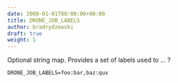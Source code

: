 ```yaml
---
date: 2000-01-01T00:00:00+00:00
title: DRONE_JOB_LABELS
author: bradrydzewski
draft: true
weight: 1
---
```


Optional string map. Provides a set of labels used to ... ?

```
DRONE_JOB_LABELS=foo:bar,baz:qux
```